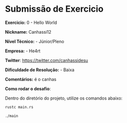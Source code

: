 # Submissão de Exercicio

**Exercicio:** 0 - Hello World

**Nickname:** Canhassi12

**Nível Técnico:** - Júnior/Pleno

**Empresa:** - He4rt

**Twitter**: https://twitter.com/canhassidesu

**Dificuldade de Resolução:** - Baixa

**Comentários:** é o canhas

**Como rodar o desafio**: 

Dentro do diretório do projeto, utilize os comandos abaixo: 
```bash
rustc main.rs

./main
```
